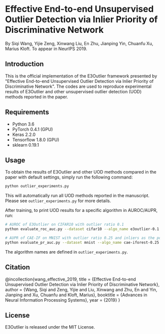 # Effective End-to-end Unsupervised Outlier Detection via Inlier Priority of Discriminative Network
By Siqi Wang, Yijie Zeng, Xinwang Liu, En Zhu, Jianping Yin, Chuanfu Xu, Marius Kloft.  To appear in NeurIPS 2019.

## Introduction
This is the official implementation of the E3Outlier framework presented by "Effective End-to-end Unsupervised Outlier Detection via Inlier Priority of Discriminative Network".
The codes are used to reproduce experimental results of  E3Outlier and other unsupervised outlier detection (UOD) methods reported in the paper.

## Requirements
- Python 3.6
- PyTorch 0.4.1 (GPU)
- Keras 2.2.0 
- Tensorflow 1.8.0 (GPU)
- sklearn 0.19.1
 

## Usage

To obtain the results of E3Outlier and other UOD methods compared in the paper with default settings, simply run the following command:

```bash
python outlier_experiments.py
```

This will automatically run all UOD methods reported in the manuscript.  Please see ```outlier_experiments.py``` for more details.

After training, to print UOD results for a specific algorithm in AUROC/AUPR, run:

```bash
# AUROC of E3Outlier on CIFAR10 with outlier ratio 0.1
python evaluate_roc_auc.py --dataset cifar10 --algo_name e3outlier-0.1

# AUPR of CAE-IF on MNIST with outlier ratio 0.25 and inliers as the postive class
python evaluate_pr_auc.py --dataset mnist --algo_name cae-iforest-0.25 --postive inliers
```

The algorithm names are defined in ```outlier_experiments.py```.

## Citation

@incollection{wang_effective_2019,
  title = {Effective End-to-end Unsupervised Outlier Detection via Inlier Priority of Discriminative Network},
  author = {Wang, Siqi and Zeng, Yijie and Liu, Xinwang and Zhu, En and Yin, Jianping and Xu, Chuanfu and Kloft, Marius},
  booktitle = {Advances in Neural Information Processing Systems},
  year = {2019}
}

## License

E3Outlier is released under the MIT License.
